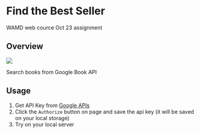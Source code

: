 # Find the Best Seller
WAMD web cource Oct 23 assignment

## Overview
![](overview.png)

Search books from Google Book API

## Usage
1. Get API Key from [Google APIs](https://console.developers.google.com/apis)
2. Click the `Authorize` button on page and save the api key (it will be saved on your local storage)
3. Try on your local server
